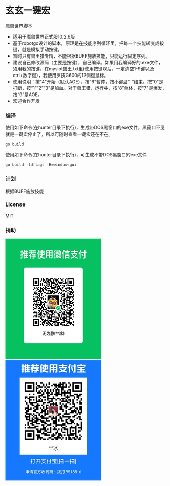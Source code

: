 # 玄玄一键宏
魔兽世界脚本
- 适用于魔兽世界正式服10.2.6版
- 基于robotgo设计的脚本，原理是在技能序列循环里，把每一个技能转变成按键，就是模拟手动按键。
- 暂时只有兽王猎专精，不能根据BUFF施放技能，只能运行固定序列。
- 建议自己修改源码（主要是按键），自己编译。如果用我编译好的.exe文件，须用我的按键，在myslot兽王.txt里(使用按键以后，一定清空1-9键以及ctrl+数字键），我使用罗技G600的12侧键鼠标。
- 使用说明：按"4"开始（默认AOE），按"6"暂停，按小键盘"-"结束。按"0"是打断，按“1”“2”“3”是加血。对于兽王猎，运行中，按“8”单体，按"7"是爆发，按“9”是AOE。
- 欢迎合作开发

### 编译
使用如下命令(在hunter目录下执行)，生成带DOS黑窗口的exe文件，黑窗口不见就是一键宏停止了，所以可随时查看一键宏还在不在。
```
go build 
```
使用如下命令(在hunter目录下执行)，可生成不带DOS黑窗口的exe文件
```
go build -ldflags -H=windowsgui
```

### 计划
根据BUFF施放技能

### License
MIT

### 捐助
![](https://github.com/iamiceice/xuanxuan/blob/main/donate/mm.png)
![](https://github.com/iamiceice/xuanxuan/blob/main/donate/22.jpg)
